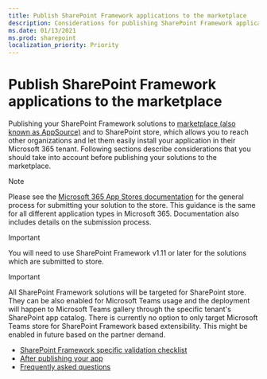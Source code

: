 ```yaml
---
title: Publish SharePoint Framework applications to the marketplace
description: Considerations for publishing SharePoint Framework applications to the marketplace
ms.date: 01/13/2021
ms.prod: sharepoint
localization_priority: Priority
---
```


# Publish SharePoint Framework applications to the marketplace

Publishing your SharePoint Framework solutions to [marketplace (also known as AppSource)](https://appsource.microsoft.com/) and to SharePoint store, which allows you to reach other organizations and let them easily install your application in their Microsoft 365 tenant. Following sections describe considerations that you should take into account before publishing your solutions to the marketplace.

> [!NOTE]
> Please see the [Microsoft 365 App Stores documentation](https://docs.microsoft.com/office/dev/store/) for the general process for submitting your solution to the store. This guidance is the same for all different application types in Microsoft 365. Documentation also includes details on the submission process.

> [!IMPORTANT]
> You will need to use SharePoint Framework v1.11 or later for the solutions which are submitted to store.

> [!IMPORTANT]
> All SharePoint Framework solutions will be targeted for SharePoint store. They can be also enabled for Microsoft Teams usage and the deployment will happen to Microsoft Teams gallery through the specific tenant's SharePoint app catalog. There is currently no option to only target Microsoft Teams store for SharePoint Framework based extensibility. This might be enabled in future based on the partner demand.

* [SharePoint Framework specific validation checklist](publish-to-marketplace-checklist.md)
* [After publishing your app](publish-to-marketplace-after-publishing.md)
* [Frequently asked questions](publish-to-marketplace-faq.md)
